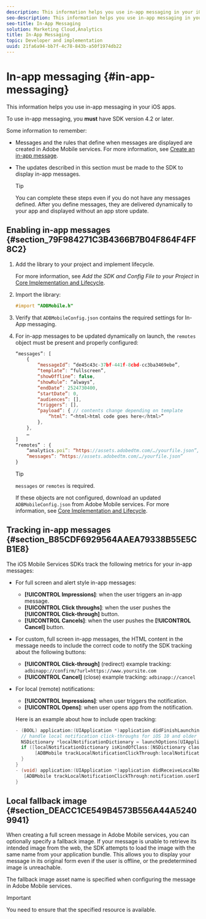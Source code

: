 ```yaml
---
description: This information helps you use in-app messaging in your iOS apps.
seo-description: This information helps you use in-app messaging in your iOS apps.
seo-title: In-App Messaging
solution: Marketing Cloud,Analytics
title: In-App Messaging
topic: Developer and implementation
uuid: 21fa6a94-bb7f-4c78-843b-a50f1974db22
---
```


# In-app messaging {#in-app-messaging}

This information helps you use in-app messaging in your iOS apps.

 To use in-app messaging, you **must** have SDK version 4.2 or later.

Some information to remember:

* Messages and the rules that define when messages are displayed are created in Adobe Mobile services. For more information, see [Create an in-app message](/help/using/in-app-messaging/t-in-app-message/t-in-app-message.md). 
* The updates described in this section must be made to the SDK to display in-app messages.

  >[!TIP]
  >
  >You can complete these steps even if you do not have any messages defined. After you define messages, they are delivered dynamically to your app and displayed without an app store update.

## Enabling in-app messages {#section_79F984271C3B4366B7B04F864F4FF8C2}

1. Add the library to your project and implement lifecycle.

   For more information, see *Add the SDK and Config File to your Project* in [Core Implementation and Lifecycle](/help/ios/getting-started/requirements.md).

1. Import the library: 

   ```objective-c
   #import "ADBMobile.h"
   ```

1. Verify that `ADBMobileConfig.json` contains the required settings for In-App messaging. 
1. For in-app messages to be updated dynamically on launch, the `remotes` object must be present and properly configured:

   ```js
   “messages”: [ 
       { 
           “messageId”: “de45c43c-37bf-441f-8cbd-cc3ba3469ebe”, 
           “template”: “fullscreen”, 
           “showOffline”: false, 
           “showRule”: “always”, 
           “endDate”: 2524730400, 
           “startDate”: 0, 
           “audiences”: [], 
           “triggers”: [], 
           “payload”: { // contents change depending on template 
               “html”: “<html>html code goes here</html>” 
           }, 
       }, 
       … 
   ] 
   “remotes” : { 
       “analytics.poi”: “https://assets.adobedtm.com/…/yourfile.json”, 
       “messages”: “https://assets.adobedtm.com/…/yourfile.json” 
   }
   ```

   >[!TIP]
   >
   >`messages` or `remotes` is required.

   If these objects are not configured, download an updated `ADBMobileConfig.json` from Adobe Mobile services. For more information, see [Core Implementation and Lifecycle](/help/ios/getting-started/requirements.md).

## Tracking in-app messages {#section_B85CDF6929564AAEA79338B55E5CB1E8}

The iOS Mobile Services SDKs track the following metrics for your in-app messages:

* For full screen and alert style in-app messages:

  * **[!UICONTROL Impressions]**: when the user triggers an in-app message. 
  * **[!UICONTROL Click throughs]**: when the user pushes the **[!UICONTROL Click-through]** button. 
  * **[!UICONTROL Cancels]**: when the user pushes the **[!UICONTROL Cancel]** button.

* For custom, full screen in-app messages, the HTML content in the message needs to include the correct code to notify the SDK tracking about the following buttons:

  * **[!UICONTROL Click-through]** (redirect) example tracking: `adbinapp://confirm/?url=https://www.yoursite.com` 
  * **[!UICONTROL Cancel]** (close) example tracking: `adbinapp://cancel`

* For local (remote) notifications:

  * **[!UICONTROL Impressions]**: when user triggers the notification. 
  * **[!UICONTROL Opens]**: when user opens app from the notification.

  Here is an example about how to include open tracking:

  ```objective-c
  - (BOOL) application:(UIApplication *)application didFinishLaunchingWithOptions:(NSDictionary *)launchOptions { 
    // handle local notification click-throughs for iOS 10 and older 
    NSDictionary *localNotificationDictionary = launchOptions[UIApplicationLaunchOptionsLocalNotificationKey]; 
    if ([localNotificationDictionary isKindOfClass:[NSDictionary class]]) { 
         [ADBMobile trackLocalNotificationClickThrough:localNotificationDictionary]; 
    } 
  } 
  - (void) application:(UIApplication *)application didReceiveLocalNotification:(UILocalNotification *)notification { 
     [ADBMobile trackLocalNotificationClickThrough:notification.userInfo]; 
  }
  ```

## Local fallback image {#section_DEACC1CE549B4573B556A44A52409941}

When creating a full screen message in Adobe Mobile services, you can optionally specify a fallback image. If your message is unable to retrieve its intended image from the web, the SDK attempts to load the image with the same name from your application bundle. This allows you to display your message in its original form even if the user is offline, or the predetermined image is unreachable.

The fallback image asset name is specified when configuring the message in Adobe Mobile services.

>[!IMPORTANT]
>
>You need to ensure that the specified resource is available.

